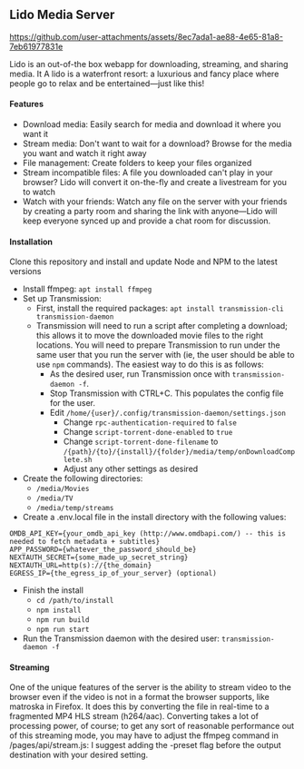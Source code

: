 ## Lido Media Server

https://github.com/user-attachments/assets/8ec7ada1-ae88-4e65-81a8-7eb61977831e

Lido is an out-of-the box webapp for downloading, streaming, and sharing media. It
A lido is a waterfront resort: a luxurious and fancy place where people go to relax and be entertained—just like this!

#### Features
- Download media: Easily search for media and download it where you want it
- Stream media: Don't want to wait for a download? Browse for the media you want and watch it right away
- File management: Create folders to keep your files organized
- Stream incompatible files: A file you downloaded can't play in your browser? Lido will convert it on-the-fly and create a livestream for you to watch
- Watch with your friends: Watch any file on the server with your friends by creating a party room and sharing the link with anyone—Lido will keep everyone synced up and provide a chat room for discussion.

#### Installation

Clone this repository and install and update Node and NPM to the latest versions

- Install ffmpeg: `apt install ffmpeg`
- Set up Transmission:
  - First, install the required packages: `apt install transmission-cli transmission-daemon`
  - Transmission will need to run a script after completing a download; this allows it to move the downloaded movie files to the right locations. You will need to prepare Transmission to run under the same user that you run the server with (ie, the user should be able to use `npm` commands). The easiest way to do this is as follows:
    - As the desired user, run Transmission once with `transmission-daemon -f`.
    - Stop Transmission with CTRL+C. This populates the config file for the user.
    - Edit `/home/{user}/.config/transmission-daemon/settings.json`
      - Change `rpc-authentication-required` to `false`
      - Change `script-torrent-done-enabled` to `true`
      - Change `script-torrent-done-filename` to `/{path}/{to}/{install}/{folder}/media/temp/onDownloadComplete.sh`
      - Adjust any other settings as desired
- Create the following directories:
  - `/media/Movies`
  - `/media/TV`
  - `/media/temp/streams`
- Create a .env.local file in the install directory with the following values:
```
OMDB_API_KEY={your_omdb_api_key (http://www.omdbapi.com/) -- this is needed to fetch metadata + subtitles}
APP_PASSWORD={whatever_the_password_should_be}
NEXTAUTH_SECRET={some_made_up_secret_string}
NEXTAUTH_URL=http(s)://{the_domain}
EGRESS_IP={the_egress_ip_of_your_server} (optional)
```
- Finish the install
  - `cd /path/to/install`
  - `npm install`
  - `npm run build`
  - `npm run start`
- Run the Transmission daemon with the desired user: `transmission-daemon -f`

#### Streaming

One of the unique features of the server is the ability to stream video to the browser even if the video is not in a format the browser supports, like matroska in Firefox. It does this by converting the file in real-time to a fragmented MP4 HLS stream (h264/aac). Converting takes a lot of processing power, of course; to get any sort of reasonable performance out of this streaming mode, you may have to adjust the ffmpeg command in /pages/api/stream.js: I suggest adding the -preset flag before the output destination with your desired setting.
